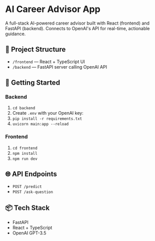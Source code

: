 # AI Career Advisor App

A full-stack AI-powered career advisor built with React (frontend) and FastAPI (backend). Connects to OpenAI's API for real-time, actionable guidance.

## 📁 Project Structure

- `/frontend` — React + TypeScript UI
- `/backend` — FastAPI server calling OpenAI API

## 🚀 Getting Started

### Backend
1. `cd backend`
2. Create `.env` with your OpenAI key:
3. `pip install -r requirements.txt`
4. `uvicorn main:app --reload`

### Frontend
1. `cd frontend`
2. `npm install`
3. `npm run dev`

## 🌐 API Endpoints

- `POST /predict`
- `POST /ask-question`

## 📦 Tech Stack
- FastAPI
- React + TypeScript
- OpenAI GPT-3.5

